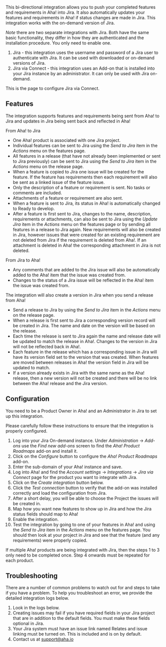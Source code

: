 This bi-directional integration allows you to push your completed features and requirements in Aha! into Jira. It also automatically updates your features and requirements in Aha! if status changes are made in Jira. This integration works with the on-demand version of Jira. 

*Note* there are two separate integrations with Jira. Both have the same basic functionality, they differ in how they are authenticated and the installation procedure. You only need to enable one.

1. Jira - this integration uses the username and password of a Jira user to authenticate with Jira. It can be used with downloaded or on-demand versions of Jira.
2. Jira via Connect - this integration uses an Add-on that is installed into your Jira instance by an administrator. It can only be used with Jira on-demand.

This is the page to configure Jira via Connect.

## Features

The integration supports features and requirements being sent from Aha! to Jira and updates in Jira being sent back and reflected in Aha!

From Aha! to Jira

* One Aha! product is associated with one Jira project.
* Individual features can be sent to Jira using the _Send to Jira_ item in the _Actions_ menu on the features page.
* All features in a release (that have not already been implemented or sent to Jira previously) can be sent to Jira using the _Send to Jira_ item in the _Actions_ menu on the release page.
* When a feature is copied to Jira one issue will be created for the feature. If 
  the feature has requirements then each requirement will also be sent as a 
  linked issue of the feature issue.
* Only the description of a feature or requirement is sent. No tasks or comments are included. 
* Attachments of a feature or requirement are also sent.
* When a feature is sent to Jira, its status in Aha! is automatically changed to Ready to develop.
* After a feature is first sent to Jira, changes to the name, description, requirements or attachments, can also be sent to Jira using the _Update Jira_ item in the _Actions_ menu on the features page or by sending all features in a release to Jira again. New requirements will also be created in Jira, however issues that were created for an existing requirement are not deleted from Jira if the requirement is deleted from Aha!. If an attachment is deleted in Aha! the corresponding attachment in Jira is not deleted. 

From Jira to Aha!

* Any comments that are added to the Jira issue will also be automatically added to the Aha! item that the issue was created from.
* Changes to the status of a Jira issue will be reflected in the Aha! item the issue was created from.

The integration will also create a version in Jira when you send a release from Aha!

* Send a release to Jira by using the _Send to Jira_ item in the _Actions_ menu on the release page.
* When a release is first sent to Jira a corresponding version record will be created in Jira. The name and date on the version will be based on the release.
* Each time the release is sent to Jira again the name and release date will be updated to match the release in Aha!. Changes to the version in Jira will not be reflected back in Aha!.
* Each feature in the release which has a corresponding issue in Jira will have its version field set to the version that was created. When features are moved between releases in Aha! the version field in Jira will be updated to match.
* If a version already exists in Jira with the same name as the Aha! release, then a new version will not be created and there will be no link between the Aha! release and the Jira version.

## Configuration

You need to be a Product Owner in Aha! and an Administrator in Jira to set up this integration.

Please carefully follow these instructions to ensure that the integration is properly configured.

1. Log into your Jira On-demand instance. Under _Administration_ -> _Add-ons_ use the _Find new add-ons_ screen to find the _Aha! Product Roadmaps_ add-on and install it.
2. Click on the _Configure_ button to configure the _Aha! Product Roadmaps_ add-on. 
3. Enter the sub-domain of your Aha! instance and save.
4. Log into Aha! and find the _Account settings_ -> _Integrations_ -> _Jira via Connect_ page for the product you want to integrate with Jira.
5. Click on the _Create integration_ button below.
6. Click the _Test connection_ button to verify that the add-on was installed correctly and load the configuration from Jira.
7. After a short delay, you will be able to choose the Project the issues will be created in.
8. Map how you want new features to show up in Jira and how the Jira status fields should map to Aha! 
9. Enable the integration.
10. Test the integration by going to one of your features in Aha! and using the _Send to Jira_ item in the _Actions_ menu on the features page. You should then look at your project in Jira and see that the feature (and any requirements) were properly copied. 

If multiple Aha! products are being integrated with Jira, then the steps 1 to 3 only need to be completed once. Step 4 onwards must be repeated for each product.

## Troubleshooting

There are a number of common problems to watch out for and steps to take if you have a problem. To help you troubleshoot an error, we provide the detailed integration logs below. 

1. Look in the logs below.
2. Creating issues may fail if you have required fields in your Jira project that are in addition to the default fields. You must make these fields optional in Jira.
3. Your Jira system must have an issue link named Relates and issue linking must be turned on. This is included and is on by default.
4. Contact us at support@aha.io




